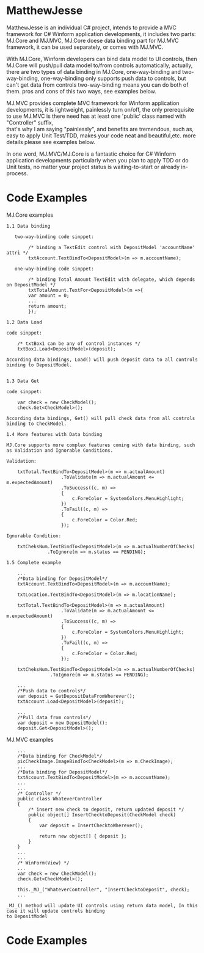 # MatthewJesse

MatthewJesse is an individual C# project, intends to provide a MVC framework for C# Winform application developments, 
it includes two parts: MJ.Core and MJ.MVC, MJ.Core doese data binding part for MJ.MVC framework, it can be used
separately, or comes with MJ.MVC.

With MJ.Core, Winform developers can bind data model to UI controls, then MJ.Core will push/pull data model to/from
controls automatically, actually, there are two types of data binding in MJ.Core, one-way-binding and two-way-binding,
one-way-binding only supports push data to controls, but can't get data from controls  two-way-binding means you can do
both of them. pros and cons of this two ways, see examples below.

MJ.MVC provides complete MVC framework for Winform application developments, it is lightweight, painlessly turn on/off, 
the only prerequisite to use MJ.MVC is there need has at least one 'public' class named with "Controller" suffix, 	
that's why I am saying "painlessly", and benefits are tremendous, such as, easy to apply Unit Test/TDD, makes your code 
neat and beautiful,etc. more details please see examples below.

In one word, MJ.MVC/MJ.Core is a fantastic choice for C# Winform application developments particularly when you plan to 
apply TDD or do Unit tests, no matter your project status is waiting-to-start or already in-process.

# Code Examples

  MJ.Core examples

    1.1 Data binding

       two-way-binding code sinppet:

	        /* binding a TextEdit control with DepositModel 'accountName' attri */
	        txtAccount.TextBindTo<DepositModel>(m => m.accountName);

       one-way-binding code sinppet:

	        /* binding Total Amount TextEdit with delegate, which depends on DepositModel */
	        txtTotalAmount.TextFor<DepositModel>(m =>{
	        var amount = 0;
	        ...
	        return amount;
	        });

    1.2 Data Load

	code sinppet:

        /* txtBox1 can be any of control instances */
        txtBox1.Load<DepositModel>(deposit);

	According data bindings, Load() will push deposit data to all controls binding to DepositModel.


    1.3 Data Get

	code sinppet:

        var check = new CheckModel();
        check.Get<CheckModel>();

	According data bindings, Get() will pull check data from all controls binding to CheckModel.

    1.4 More features with Data binding

	MJ.Core supports more complex features coming with data binding, such as Validation and Ignorable Conditions.

	Validation:

        txtTotal.TextBindTo<DepositModel>(m => m.actualAmount)
                        .ToValidate(m => m.actualAmount <= m.expectedAmount)
                        .ToSuccess((c, m) =>
                        {
                            c.ForeColor = SystemColors.MenuHighlight;
                        })
                        .ToFail((c, m) =>
                        {
                            c.ForeColor = Color.Red;
                        });

	Ignorable Condition:

        txtCheksNum.TextBindTo<DepositModel>(m => m.actualNumberOfChecks)
                   .ToIgnore(m => m.status == PENDING);

    1.5 Complete example
        
        ...
        /*Data binding for DepositModel*/
        txtAccount.TextBindTo<DepositModel>(m => m.accountName);

        txtLocation.TextBindTo<DepositModel>(m => m.locationName);

        txtTotal.TextBindTo<DepositModel>(m => m.actualAmount)
                        .ToValidate(m => m.actualAmount <= m.expectedAmount)
                        .ToSuccess((c, m) =>
                        {
                            c.ForeColor = SystemColors.MenuHighlight;
                        })
                        .ToFail((c, m) =>
                        {
                            c.ForeColor = Color.Red;
                        });

        txtCheksNum.TextBindTo<DepositModel>(m => m.actualNumberOfChecks)
                    .ToIgnore(m => m.status == PENDING);
        
        ...
        /*Push data to controls*/
        var deposit = GetDepositDataFromWherever();
        txtAccount.Load<DepositModel>(deposit);

        ...
        /*Pull data from controls*/
        var deposit = new DepositModel();
        deposit.Get<DepositModel>();


   MJ.MVC examples

        ...
        /*Data binding for CheckModel*/
        picCheckImage.ImageBindTo<CheckModel>(m => m.CheckImage);
        ...
        /*Data binding for DepositModel*/
        txtAccount.TextBindTo<DepositModel>(m => m.accountName);
        ...
        ...
        /* Controller */
        public class WhateverController
        {
            /* insert new check to deposit, return updated deposit */
            public object[] InsertChecktoDeposit(CheckModel check)
            {
                var deposit = InsertChecktoWherever();

                return new object[] { deposit };
            }
        }
        ...
        ...
        /* WinForm(View) */
        ...
        var check = new CheckModel();
        check.Get<CheckModel>();

        this._MJ_("WhateverController", "InsertChecktoDeposit", check);
        ...

	_MJ_() method will update UI controls using return data model, In this case it will update controls binding
	to DepositModel
    

  # Code Examples
  	


    
